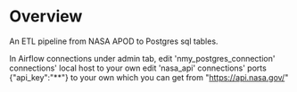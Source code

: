 Overview
========

An ETL pipeline from NASA APOD to Postgres sql tables.

In Airflow connections under admin tab, 
edit 'nmy_postgres_connection' connections' local host to your own
edit 'nasa_api' connections' ports {"api_key":"**"} to your own which you can get from "https://api.nasa.gov/"
